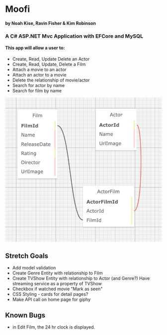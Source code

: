# Moofi

#### by Noah Kise, Ravin Fisher & Kim Robinson

### A C# ASP.NET Mvc Application with EFCore and MySQL

#### This app will allow a user to:
- Create, Read, Update Delete an Actor
- Create, Read, Update, Delete a Film
- Attach a movie to an actor
- Attach an actor to a movie
- Delete the relationship of movie/actor
- Search for actor by name
- Search for film by name

![sql relationship diagram](./MovieDatabase/wwwroot/assets/images/sql_design.png)

## Stretch Goals
* Add model validation
* Create Genre Entity with relationship to Film
* Create TVShow Entity with relationship to Actor (and Genre?) Have streaming service as a property of TVShow
* Checkbox if watched movie "Mark as seen"
* CSS Styling - cards for detail pages?
* Make API call on home page for giphy

## Known Bugs
- in Edit Film, the 24 hr clock is displayed.